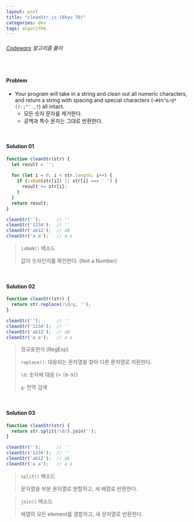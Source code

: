 ```yaml
---
layout: post
title: "cleanStr.js (8kyu 70)"
categories: dev
tags: algorithm
---
```


###### [Codewars](https://www.codewars.com) 알고리즘 풀이

<br>

#### Problem

- Your program will take in a string and clean out all numeric characters, and return a string with spacing and special characters (`~#$%^&!@*():;"'.,?`) all intact.
  - 모든 숫자 문자를 제거한다.
  - 공백과 특수 문자는 그대로 반환한다.

<br>

#### Solution 01

```js
function cleanStr(str) {
  let result = '';
  
  for (let i = 0; i < str.length; i++) {
    if (isNaN(str[i]) || str[i] === ' ') {
      result += str[i];
    }
  }
  return result;
}

cleanStr('');      // ''
cleanStr('1234');  // ''
cleanStr('ab12');  // ab
cleanStr('a a');   // a a
```

> `isNaN()` 메소드
>
> 값이 숫자인지를 확인한다. (Not a Number)

<br>

#### Solution 02

```js
function cleanStr(str) {
  return str.replace(/\d/g, '');
}

cleanStr('');      // ''
cleanStr('1234');  // ''
cleanStr('ab12');  // ab
cleanStr('a a');   // a a
```

> 정규표현식 (RegExp)
>
> `replace()`: 대응되는 문자열을 찾아 다른 문자열로 치환한다.
>
> `\d`: 숫자에 대응 (= `[0-9]`)
>
> `g`: 전역 검색

<br>

#### Solution 03

```js
function cleanStr(str) {
  return str.split(/\d/).join('');
}

cleanStr('');      // ''
cleanStr('1234');  // ''
cleanStr('ab12');  // ab
cleanStr('a a');   // a a
```

> `split()` 메소드
>
> 문자열을 부분 문자열로 분할하고, 새 배열로 반환한다.

> `join()` 메소드
>
> 배열의 모든 element를 결합하고, 새 문자열로 반환한다.

<br>

<br>